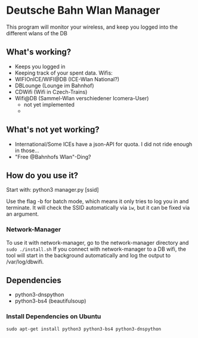# Deutsche Bahn Wlan Manager

This program will monitor your wireless, 
and keep you logged into the different wlans of the DB 


## What's working?
- Keeps you logged in
- Keeping track of your spent data.
Wifis:
- WIFIOnICE/WIFI@DB (ICE-Wlan National?)
- DBLounge (Lounge im Bahnhof)
- CDWifi (Wifi in Czech-Trains)
- Wifi@DB (Sammel-Wlan verschiedener Icomera-User)
  - not yet implemented
  - 


## What's not yet working?
- International/Some ICEs have a json-API for quota. 
I did not ride enough in those... 
- "Free @Bahnhofs Wlan"-Ding?

## How do you use it?
Start with: python3 manager.py [ssid]
  
Use the flag -b for batch mode, which means it only tries to log you in and terminate.
It will check the SSID automatically via ```ìw```, but it can be fixed via an argument.

### Network-Manager
To use it with network-manager, go to the network-manager directory and ```sudo ./install.sh```
If you connect with network-manager to a DB wifi, the tool will start in the background automatically and log the output to /var/log/dbwifi.

## Dependencies
- python3-dnspython
- python3-bs4 (beautifulsoup)

### Install Dependencies on Ubuntu
```sudo apt-get install python3 python3-bs4 python3-dnspython```
